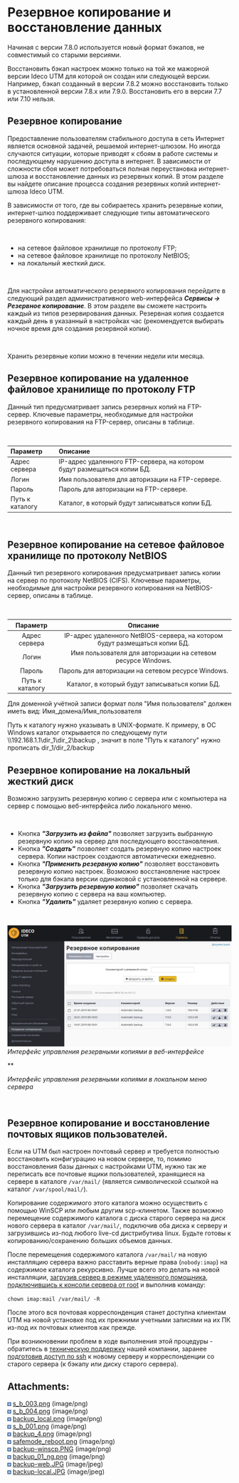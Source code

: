 # Резервное копирование и восстановление данных

<div>

<div>

Начиная с версии 7.8.0 используется новый формат бэкапов, не совместимый
со старыми версиями.

Восстановить бэкап настроек можно только на той же мажорной версии Ideco
UTM для которой он создан или следующей версии. Например, бэкап
созданный в версии 7.8.2 можно восстановить только в
установленной версии 7.8.х или 7.9.0. Восстановить его в
версии 7.7 или 7.10 нельзя.

</div>

</div>

## Резервное копирование

Предоставление пользователям стабильного доступа в сеть Интернет
является основной задачей, решаемой интернет-шлюзом. Но иногда
случаются ситуации, которые приводят к сбоям в работе системы и
последующему нарушению доступа в интернет. В зависимости от
сложности сбоя может потребоваться полная переустановка
интернет-шлюза и восстановление данных из резервных копий. В
этом разделе вы найдете описание процесса создания резервных копий
интернет-шлюза Ideco UTM.

В зависимости от того, где вы собираетесь хранить резервные копии,
интернет-шлюз поддерживает следующие типы автоматического
резервного копирования:

<div>

 

  - на сетевое файловое хранилище по протоколу FTP;
  - на сетевое файловое хранилище по протоколу NetBIOS;
  - на локальный жесткий диск.

 

</div>

Для настройки автоматического резервного копирования перейдите в
следующий раздел административного web-интерфейса ***Сервисы -\>
Резервное копирование***. В этом разделе вы сможете настроить каждый из
типов резервирования данных. Резервная копия создается каждый день в
указанный в настройках час (рекомендуется выбирать ночное время для
создания резервной копии).

<div>

 

Хранить резервные копии можно в течении недели или месяца.

</div>

## Резервное копирование на удаленное файловое хранилище по протоколу FTP

Данный тип предусматривает запись резервных копий на
FTP-сервер. Ключевые параметры, необходимые для настройки
резервного копирования на FTP-сервер, описаны в таблице.

<div style="text-align: left;">

 

<div class="table-wrap">

| Параметр        | Описание                                                                |
| --------------- | ----------------------------------------------------------------------- |
| Адрес сервера   | IP-адрес удаленного FTP-сервера, на котором будут размещаться копии БД. |
| Логин           | Имя пользователя для авторизации на FTP-сервере.                        |
| Пароль          | Пароль для авторизации на FTP-сервере.                                  |
| Путь к каталогу | Каталог, в который будут записываться копии БД.                         |

</div>

 

</div>

## Резервное копирование на сетевое файловое хранилище по протоколу NetBIOS

Данный тип резервного копирования предусматривает запись копии на сервер
по протоколу NetBIOS (CIFS). Ключевые параметры, необходимые для
настройки резервного копирования на NetBIOS-сервер, описаны в
таблице.

<div style="text-align: center;">

 

<div class="table-wrap">

| Параметр        | Описание                                                                    |
| --------------- | --------------------------------------------------------------------------- |
| Адрес сервера   | IP-адрес удаленного NetBIOS-сервера, на котором будут размещаться копии БД. |
| Логин           | Имя пользователя для авторизации на сетевом ресурсе Windows.                |
| Пароль          | Пароль для авторизации на сетевом ресурсе Windows.                          |
| Путь к каталогу | Каталог, в который будут записываться копии БД.                             |

</div>

</div>

<div>

<div>

Для доменной учётной записи формат поля "Имя пользователя" должен иметь
вид: Имя\_домена/Имя\_пользователя

Путь к каталогу нужно указывать в UNIX-формате. К примеру, в ОС Windows
каталог открывается по следующему пути
\\\\192.168.1.1\\dir\_1\\dir\_2\\backup , значит в поле "Путь к
каталогу" нужно прописать dir\_1/dir\_2/backup

</div>

</div>

## Резервное копирование на локальный жесткий диск

Возможно загрузить резервную копию с сервера или с компьютера на сервер
с помощью веб-интерфейса либо локального меню. 

<div>

 

  - Кнопка ***"Загрузить из файла"*** позволяет загрузить выбранную
    резервную копию на сервер для последующего восстановления.
  - Кнопка ***"Создать"*** позволяет создать резервную копию настроек
    сервера. Копии настроек создаются автоматически ежедневно.
  - Кнопка ***"Применить резервную копию"*** позволяет восстановить
    резервную копию настроек. Возможно восстановление настроек
    только для бэкапа версии одинаковой с установленной на сервере.
  - Кнопка ***"Загрузить резервную копию"*** позволяет скачать резервную
    копию с сервера на ваш компьютер.
  - Кнопка ***"Удалить"*** удаляет резервную копию с сервера.

 

</div>

![](attachments/1278129/7110682.jpg)  
*Интерфейс управления резервными копиями в веб-интерфейсе*

**

*Интерфейс управления резервными копиями в локальном меню сервера*

 

<div>

## Резервное копирование и восстановление почтовых ящиков пользователей. 

Если на UTM был настроен почтовый сервер и требуется полностью
восстановить конфигурацию на новом сервере, то, помимо
восстановления базы данных с настройками UTM, нужно так же
переписать все почтовые ящики пользователей, хранящиеся на сервере
в каталоге `/var/mail/` (является символической ссылкой на
каталог `/var/spool/mail/`). 

Копирование содержимого этого каталога можно осуществить с помощью
WinSCP или любым другим scp-клинетом. Также возможно перемещение
содержимого каталога с диска старого сервера на диск нового
сервера в каталог `/var/mail/`, подключив оба диска к серверу и
загрузившись из-под любого live-cd дистрибутива linux. Будьте готовы
к копированию/сохранению больших объемов данных. 

После перемещения содержимого каталога `/var/mail/` на новую инсталляцию
сервера важно расставить верные права (`nobody:imap`) на содержимое
каталога рекурсивно. Лучше всего это делать на новой инсталляции,
[загрузив сервер в режиме удаленного помощника](./Режим_удаленного_помощника.md),
[подключившись к консоли сервера от root](./Удаленный_доступ_для_управления_сервером.md)
и выполнив команду: 

`chown imap:mail /var/mail/ -R` 

После этого вся почтовая корреспонденция станет доступна клиентам UTM на
новой установке под их прежними учетными записями на их ПК из-под их
почтовых клиентов как прежде. 

При возникновении проблем в ходе выполнения этой процедуры - обратитесь
в [техническую поддержку](./Техническая_поддержка.md) нашей компании,
заранее [подготовив доступ по ssh](./Режим_удаленного_помощника.md) к
новому серверу и корреспонденции со старого сервера (к бэкапу или диску
старого сервера).

</div>

<div class="pageSectionHeader">

## Attachments:

</div>

<div class="greybox" data-align="left">

![](images/icons/bullet_blue.gif)
[s\_b\_003.png](attachments/1278129/1441920.png) (image/png)  
![](images/icons/bullet_blue.gif)
[s\_b\_004.png](attachments/1278129/1441922.png) (image/png)  
![](images/icons/bullet_blue.gif)
[backup\_local.png](attachments/1278129/1441923.png) (image/png)  
![](images/icons/bullet_blue.gif)
[s\_b\_001.png](attachments/1278129/1441924.png) (image/png)  
![](images/icons/bullet_blue.gif)
[backup\_4.png](attachments/1278129/1441925.png) (image/png)  
![](images/icons/bullet_blue.gif)
[safemode\_reboot.png](attachments/1278129/1441928.png) (image/png)  
![](images/icons/bullet_blue.gif)
[backup-winscp.PNG](attachments/1278129/2424877.png) (image/png)  
![](images/icons/bullet_blue.gif)
[backup\_01\_ng.png](attachments/1278129/4981722.png) (image/png)  
![](images/icons/bullet_blue.gif)
[backup-web.JPG](attachments/1278129/7110682.jpg) (image/jpeg)  
![](images/icons/bullet_blue.gif)
[backup-local.JPG](attachments/1278129/7110683.jpg) (image/jpeg)  

</div>
